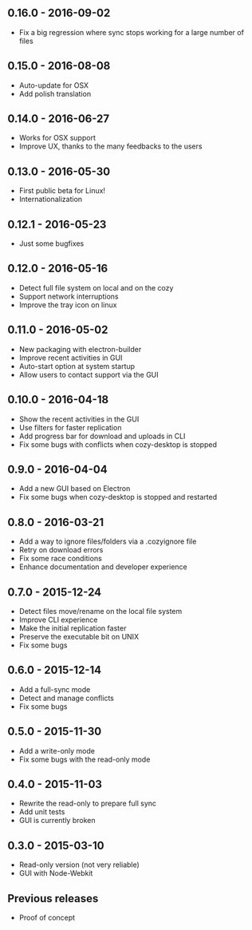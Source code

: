 ## 0.16.0 - 2016-09-02

* Fix a big regression where sync stops working for a large number of files

## 0.15.0 - 2016-08-08

* Auto-update for OSX
* Add polish translation

## 0.14.0 - 2016-06-27

* Works for OSX support
* Improve UX, thanks to the many feedbacks to the users

## 0.13.0 - 2016-05-30

* First public beta for Linux!
* Internationalization

## 0.12.1 - 2016-05-23

* Just some bugfixes

## 0.12.0 - 2016-05-16

* Detect full file system on local and on the cozy
* Support network interruptions
* Improve the tray icon on linux

## 0.11.0 - 2016-05-02

* New packaging with electron-builder
* Improve recent activities in GUI
* Auto-start option at system startup
* Allow users to contact support via the GUI

## 0.10.0 - 2016-04-18

- Show the recent activities in the GUI
- Use filters for faster replication
- Add progress bar for download and uploads in CLI
- Fix some bugs with conflicts when cozy-desktop is stopped

## 0.9.0 - 2016-04-04

* Add a new GUI based on Electron
* Fix some bugs when cozy-desktop is stopped and restarted

## 0.8.0 - 2016-03-21

- Add a way to ignore files/folders via a .cozyignore file
- Retry on download errors
- Fix some race conditions
- Enhance documentation and developer experience

## 0.7.0 - 2015-12-24

* Detect files move/rename on the local file system
* Improve CLI experience
* Make the initial replication faster
* Preserve the executable bit on UNIX
* Fix some bugs

## 0.6.0 - 2015-12-14

* Add a full-sync mode
* Detect and manage conflicts
* Fix some bugs

## 0.5.0 - 2015-11-30

- Add a write-only mode
- Fix some bugs with the read-only mode

## 0.4.0 - 2015-11-03

* Rewrite the read-only to prepare full sync
* Add unit tests
* GUI is currently broken

## 0.3.0 - 2015-03-10

* Read-only version (not very reliable)
* GUI with Node-Webkit

## Previous releases

* Proof of concept
